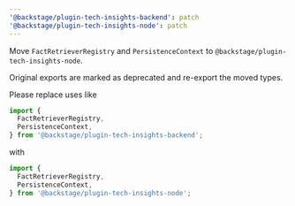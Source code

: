 ```yaml
---
'@backstage/plugin-tech-insights-backend': patch
'@backstage/plugin-tech-insights-node': patch
---
```


Move `FactRetrieverRegistry` and `PersistenceContext` to `@backstage/plugin-tech-insights-node`.

Original exports are marked as deprecated and re-export the moved types.

Please replace uses like

```ts
import {
  FactRetrieverRegistry,
  PersistenceContext,
} from '@backstage/plugin-tech-insights-backend';
```

with

```ts
import {
  FactRetrieverRegistry,
  PersistenceContext,
} from '@backstage/plugin-tech-insights-node';
```

